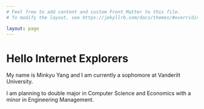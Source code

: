 ```yaml
---
# Feel free to add content and custom Front Matter to this file.
# To modify the layout, see https://jekyllrb.com/docs/themes/#overriding-theme-defaults

layout: page
---
```



<h1>Hello Internet Explorers</h1>
<p>My name is Minkyu Yang and I am currently a sophomore at Vanderilt University.</p>
<p>I am planning to double major in Computer Science and Economics with a minor in
Engineering Management.</p>
